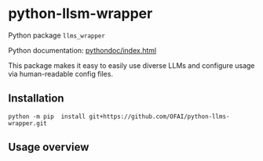 # python-llsm-wrapper

Python package `llms_wrapper`

Python documentation: [pythondoc/index.html](pythondoc/index.html)

This package makes it easy to easily use diverse LLMs and configure usage 
via human-readable config files. 

## Installation

`python -m pip  install git+https://github.com/OFAI/python-llms-wrapper.git`

## Usage overview



